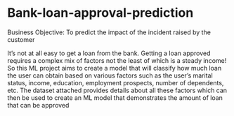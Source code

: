 # Bank-loan-approval-prediction
Business Objective: To predict the impact of the incident raised by the customer

It’s not at all easy to get a loan from the bank. Getting a loan approved requires a complex mix of factors not the least of which is a steady income! So this ML project aims to create a model that will classify how much loan the user can obtain based on various factors such as the user’s marital status, income, education, employment prospects, number of dependents, etc. The dataset attached provides details about all these factors which can then be used to create an ML model that demonstrates the amount of loan that can be approved


